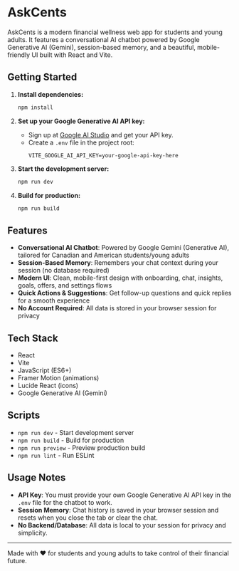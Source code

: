 
# AskCents

AskCents is a modern financial wellness web app for students and young adults. It features a conversational AI chatbot powered by Google Generative AI (Gemini), session-based memory, and a beautiful, mobile-friendly UI built with React and Vite.


## Getting Started

1. **Install dependencies:**
   ```bash
   npm install
   ```

2. **Set up your Google Generative AI API key:**
   - Sign up at [Google AI Studio](https://makersuite.google.com/app/apikey) and get your API key.
   - Create a `.env` file in the project root:
     ```env
     VITE_GOOGLE_AI_API_KEY=your-google-api-key-here
     ```

3. **Start the development server:**
   ```bash
   npm run dev
   ```

4. **Build for production:**
   ```bash
   npm run build
   ```


## Features

- **Conversational AI Chatbot**: Powered by Google Gemini (Generative AI), tailored for Canadian and American students/young adults
- **Session-Based Memory**: Remembers your chat context during your session (no database required)
- **Modern UI**: Clean, mobile-first design with onboarding, chat, insights, goals, offers, and settings flows
- **Quick Actions & Suggestions**: Get follow-up questions and quick replies for a smooth experience
- **No Account Required**: All data is stored in your browser session for privacy


## Tech Stack

- React
- Vite
- JavaScript (ES6+)
- Framer Motion (animations)
- Lucide React (icons)
- Google Generative AI (Gemini)

## Scripts

- `npm run dev` - Start development server
- `npm run build` - Build for production
- `npm run preview` - Preview production build
- `npm run lint` - Run ESLint

## Usage Notes

- **API Key**: You must provide your own Google Generative AI API key in the `.env` file for the chatbot to work.
- **Session Memory**: Chat history is saved in your browser session and resets when you close the tab or clear the chat.
- **No Backend/Database**: All data is local to your session for privacy and simplicity.

---

Made with ❤️ for students and young adults to take control of their financial future.
